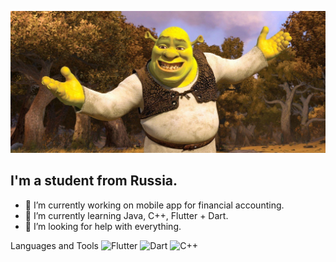 [![Header](https://github.com/Junk-hub/Junk-hub/blob/main/assets/264315.jpeg)](https://www.youtube.com/watch?v=dQw4w9WgXcQ)

## I'm a student from Russia.

- 🔭 I’m currently working on mobile app for financial accounting.
- 🌱 I’m currently learning Java, C++, Flutter + Dart.
- 🤔 I’m looking for help with everything.

Languages and Tools
![Flutter](https://img.shields.io/badge/Flutter-090909?style=for-the-badge&logo=flutter&logoColour=47C5FB)
![Dart](https://img.shields.io/badge/Dart-090909?style=for-the-badge&logo=dart&logoColour=097CDB)
![C++](https://img.shields.io/badge/C++-success?style=for-the-badge&logo=C%2b%2b&logoColour=6296CC)